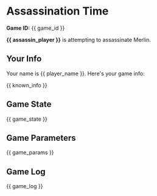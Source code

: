 # Assassination Time

**Game ID:** {{ game_id }}

**{{ assassin_player }}** is attempting to assassinate Merlin.

## Your Info

Your name is {{ player_name }}. Here's your game info:

{{ known_info }}

## Game State

{{ game_state }}

## Game Parameters

{{ game_params }}

## Game Log

{{ game_log }}

